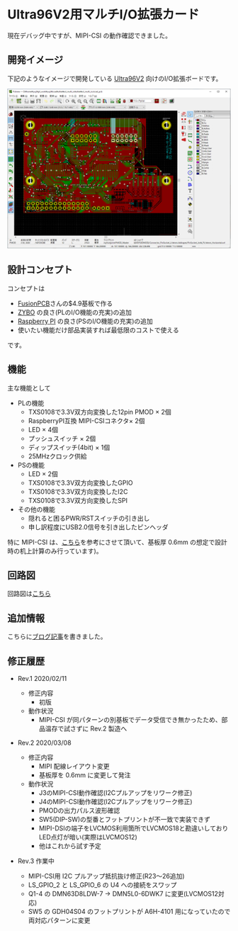 # Ultra96V2用マルチI/O拡張カード

現在デバッグ中ですが、MIPI-CSI の動作確認できました。

## 開発イメージ

下記のようなイメージで開発している [Ultra96V2](https://www.avnet.com/wps/portal/japan/products/product-highlights/ultra96/) 向けのI/O拡張ボードです。

 ![開発イメージ](documents/develop_image.png "開発イメージ")


## 設計コンセプト

コンセプトは

- [FusionPCB](https://www.fusionpcb.jp)さんの$4.9基板で作る
- [ZYBO](https://reference.digilentinc.com/reference/programmable-logic/zybo-z7/start) の良さ(PLのI/O機能の充実)の追加
- [Raspberry PI](https://ja.wikipedia.org/wiki/Raspberry_Pi) の良さ(PSのI/O機能の充実)の追加
- 使いたい機能だけ部品実装すれば最低限のコストで使える

です。

## 機能

主な機能として

- PLの機能
    - TXS0108で3.3V双方向変換した12pin PMOD × 2個
    - RaspberryPI互換 MIPI-CSIコネクタ× 2個
    - LED × 4個
    - プッシュスイッチ × 2個 
    - ディップスイッチ(4bit) × 1個 
    - 25MHzクロック供給
- PSの機能
    - LED × 2個
    - TXS0108で3.3V双方向変換したGPIO
    - TXS0108で3.3V双方向変換したI2C
    - TXS0108で3.3V双方向変換したSPI
- その他の機能
    - 隠れると困るPWR/RSTスイッチの引き出し
    - 申し訳程度にUSB2.0信号を引き出したピンヘッダ


特に MIPI-CSI は、[こちら](http://nahitafu.cocolog-nifty.com/nahitafu/2008/11/post-57a1.html)を参考にさせて頂いて、基板厚 0.6mm の想定で設計時の机上計算のみ行っています)。


## 回路図

回路図は[こちら](documents/ultra96v2_multi_io_schematic.pdf)


## 追加情報

こちらに[ブログ記事](https://ryuz.qrunch.io/entries/CYbeqYnvUk5YYKQB)を書きました。


## 修正履歴

- Rev.1 2020/02/11
   - 修正内容
       - 初版
   - 動作状況
       - MIPI-CSI が同パターンの別基板でデータ受信でき無かったため、部品温存で試さずに Rev.2 製造へ

- Rev.2 2020/03/08
   - 修正内容
       - MIPI 配線レイアウト変更
       - 基板厚を 0.6mm に変更して発注
   - 動作状況
       - J3のMIPI-CSI動作確認(I2Cプルアップをリワーク修正)
       - J4のMIPI-CSI動作確認(I2Cプルアップをリワーク修正)
       - PMODの出力パルス波形確認
       - SW5(DIP-SW)の型番とフットプリントが不一致で実装できず
       - MIPI-DSIの端子をLVCMOS利用箇所でLVCMOS18と勘違いしておりLED点灯が暗い(実際はLVCMOS12)
       - 他はこれから試す予定

- Rev.3 作業中
   - MIPI-CSI用 I2C プルアップ抵抗抜け修正(R23～26追加)
   - LS_GPIO_2 と LS_GPIO_6 の U4 への接続をスワップ
   - Q1-4 の DMN63D8LDW-7 -> DMN5L0-6DWK7 に変更(LVCMOS12対応)
   - SW5 の GDH04S04 のフットプリントが A6H-4101 用になっていたので両対応パターンに変更
